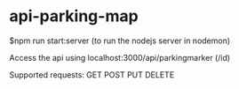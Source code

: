 # api-parking-map

\$npm run start:server (to run the nodejs server in nodemon)

Access the api using localhost:3000/api/parkingmarker (/id)

Supported requests:
GET
POST
PUT
DELETE
